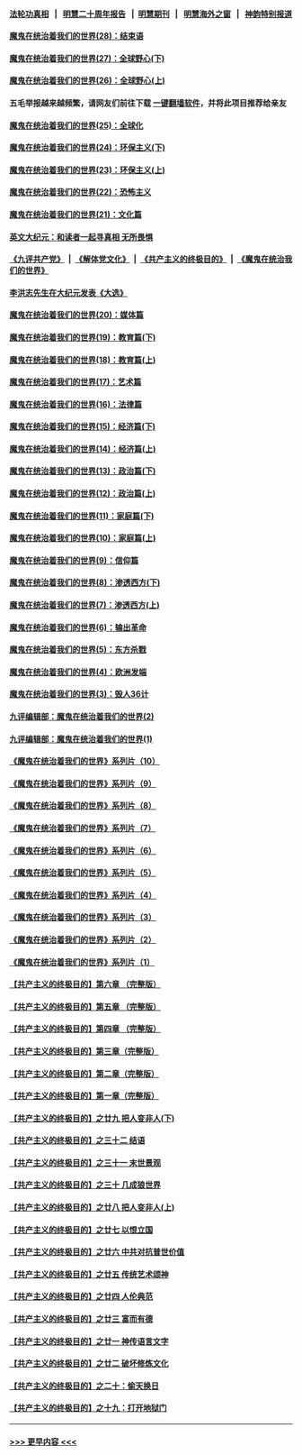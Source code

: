 #### [法轮功真相](https://github.com/gfw-breaker/truth/blob/master/README.md?t=0) &nbsp;&nbsp;|&nbsp;&nbsp; [明慧二十周年报告](https://github.com/gfw-breaker/mh-reports/blob/master/README.md?t=0) &nbsp;&nbsp;|&nbsp;&nbsp;[明慧期刊](https://github.com/gfw-breaker/mh-qikan) &nbsp;&nbsp;|&nbsp;&nbsp; [明慧海外之窗](https://github.com/gfw-breaker/mh-news/blob/master/README.md?t=0) &nbsp;&nbsp;|&nbsp;&nbsp; [神韵特别报道](https://github.com/gfw-breaker/mh-news/blob/master/shenyun.md?t=0)
#### [魔鬼在统治着我们的世界(28)：结束语](../pages/nsc422/n10936246.md?t=07190151) 
#### [魔鬼在统治着我们的世界(27)：全球野心(下)](../pages/nsc422/n10928319.md?t=07190151) 
#### [魔鬼在统治着我们的世界(26)：全球野心(上)](../pages/nsc422/n10900318.md?t=07190151) 
#### 五毛举报越来越频繁，请网友们前往下载 [一键翻墙软件](https://github.com/gfw-breaker/ssr-accounts)，并将此项目推荐给亲友
#### [魔鬼在统治着我们的世界(25)：全球化](../pages/nsc422/n10788205.md?t=07190151) 
#### [魔鬼在统治着我们的世界(24)：环保主义(下)](../pages/nsc422/n10695307.md?t=07190151) 
#### [魔鬼在统治着我们的世界(23)：环保主义(上)](../pages/nsc422/n10688613.md?t=07190151) 
#### [魔鬼在统治着我们的世界(22)：恐怖主义](../pages/nsc422/n10614727.md?t=07190151) 
#### [魔鬼在统治着我们的世界(21)：文化篇](../pages/nsc422/n10597706.md?t=07190151) 
#### [英文大纪元：和读者一起寻真相 无所畏惧](../pages/nsc422/n12542027.md?t=07190151) 
#### [《九评共产党》](https://github.com/begood0513/9ping.md/blob/master/README.md) &nbsp;|&nbsp; [《解体党文化》](../../../../jtdwh.md/blob/master/README.md)  &nbsp;|&nbsp; [《共产主义的终极目的》](../../../../gczydzjmd.md/blob/master/README.md) &nbsp;|&nbsp; [《魔鬼在统治我们的世界》](../../../../mgztzwmdsj.md/blob/master/README.md) 
#### [李洪志先生在大纪元发表《大选》](../pages/nsc422/n12534746.md?t=07190151) 
#### [魔鬼在统治着我们的世界(20)：媒体篇](../pages/nsc422/n10586579.md?t=07190151) 
#### [魔鬼在统治着我们的世界(19)：教育篇(下)](../pages/nsc422/n10564808.md?t=07190151) 
#### [魔鬼在统治着我们的世界(18)：教育篇(上)](../pages/nsc422/n10526970.md?t=07190151) 
#### [魔鬼在统治着我们的世界(17)：艺术篇](../pages/nsc422/n10499093.md?t=07190151) 
#### [魔鬼在统治着我们的世界(16)：法律篇](../pages/nsc422/n10485969.md?t=07190151) 
#### [魔鬼在统治着我们的世界(15)：经济篇(下)](../pages/nsc422/n10469975.md?t=07190151) 
#### [魔鬼在统治着我们的世界(14)：经济篇(上)](../pages/nsc422/n10457370.md?t=07190151) 
#### [魔鬼在统治着我们的世界(13)：政治篇(下)](../pages/nsc422/n10448270.md?t=07190151) 
#### [魔鬼在统治着我们的世界(12)：政治篇(上)](../pages/nsc422/n10444576.md?t=07190151) 
#### [魔鬼在统治着我们的世界(11)：家庭篇(下)](../pages/nsc422/n10440961.md?t=07190151) 
#### [魔鬼在统治着我们的世界(10)：家庭篇(上)](../pages/nsc422/n10435448.md?t=07190151) 
#### [魔鬼在统治着我们的世界(9)：信仰篇](../pages/nsc422/n10432159.md?t=07190151) 
#### [魔鬼在统治着我们的世界(8)：渗透西方(下)](../pages/nsc422/n10429603.md?t=07190151) 
#### [魔鬼在统治着我们的世界(7)：渗透西方(上)](../pages/nsc422/n10426013.md?t=07190151) 
#### [魔鬼在统治着我们的世界(6)：输出革命](../pages/nsc422/n10421536.md?t=07190151) 
#### [魔鬼在统治着我们的世界(5)：东方杀戮](../pages/nsc422/n10417707.md?t=07190151) 
#### [魔鬼在统治着我们的世界(4)：欧洲发端](../pages/nsc422/n10414890.md?t=07190151) 
#### [魔鬼在统治着我们的世界(3)：毁人36计](../pages/nsc422/n10411583.md?t=07190151) 
#### [九评编辑部：魔鬼在统治着我们的世界(2)](../pages/nsc422/n10410036.md?t=07190151) 
#### [九评编辑部：魔鬼在统治着我们的世界(1)](../pages/nsc422/n10406825.md?t=07190151) 
#### [《魔鬼在统治着我们的世界》系列片（10）](../pages/nsc422/n12292670.md?t=07190151) 
#### [《魔鬼在统治着我们的世界》系列片（9）](../pages/nsc422/n12290859.md?t=07190151) 
#### [《魔鬼在统治着我们的世界》系列片（8）](../pages/nsc422/n12287445.md?t=07190151) 
#### [《魔鬼在统治着我们的世界》系列片（7）](../pages/nsc422/n12283425.md?t=07190151) 
#### [《魔鬼在统治着我们的世界》系列片（6）](../pages/nsc422/n12282314.md?t=07190151) 
#### [《魔鬼在统治着我们的世界》系列片（5）](../pages/nsc422/n12281419.md?t=07190151) 
#### [《魔鬼在统治着我们的世界》系列片（4）](../pages/nsc422/n12274024.md?t=07190151) 
#### [《魔鬼在统治着我们的世界》系列片（3）](../pages/nsc422/n12271322.md?t=07190151) 
#### [《魔鬼在统治着我们的世界》系列片（2）](../pages/nsc422/n12269049.md?t=07190151) 
#### [《魔鬼在统治着我们的世界》系列片（1）](../pages/nsc422/n12267575.md?t=07190151) 
#### [【共产主义的终极目的】第六章 （完整版）](../pages/nsc422/n11428913.md?t=07190151) 
#### [【共产主义的终极目的】第五章 （完整版）](../pages/nsc422/n11428912.md?t=07190151) 
#### [【共产主义的终极目的】第四章 （完整版）](../pages/nsc422/n11428907.md?t=07190151) 
#### [【共产主义的终极目的】第三章（完整版）](../pages/nsc422/n11428848.md?t=07190151) 
#### [【共产主义的终极目的】第二章（完整版）](../pages/nsc422/n11428831.md?t=07190151) 
#### [【共产主义的终极目的】第一章（完整版）](../pages/nsc422/n11417651.md?t=07190151) 
#### [【共产主义的终极目的】之廿九 把人变非人(下)](../pages/nsc422/n11344140.md?t=07190151) 
#### [【共产主义的终极目的】之三十二 结语](../pages/nsc422/n11360535.md?t=07190151) 
#### [【共产主义的终极目的】之三十一 末世景观](../pages/nsc422/n11351129.md?t=07190151) 
#### [【共产主义的终极目的】之三十 几成狼世界](../pages/nsc422/n11348280.md?t=07190151) 
#### [【共产主义的终极目的】之廿八 把人变非人(上)](../pages/nsc422/n11340492.md?t=07190151) 
#### [【共产主义的终极目的】之廿七 以恨立国](../pages/nsc422/n11336944.md?t=07190151) 
#### [【共产主义的终极目的】之廿六 中共对抗普世价值](../pages/nsc422/n11324785.md?t=07190151) 
#### [【共产主义的终极目的】之廿五 传统艺术颂神](../pages/nsc422/n11296396.md?t=07190151) 
#### [【共产主义的终极目的】之廿四 人伦典范](../pages/nsc422/n11296397.md?t=07190151) 
#### [【共产主义的终极目的】之廿三 富而有德](../pages/nsc422/n11283598.md?t=07190151) 
#### [【共产主义的终极目的】之廿一 神传语言文字](../pages/nsc422/n11263265.md?t=07190151) 
#### [【共产主义的终极目的】之廿二 破坏修炼文化](../pages/nsc422/n11245728.md?t=07190151) 
#### [【共产主义的终极目的】之二十：偷天换日](../pages/nsc422/n11238846.md?t=07190151) 
#### [【共产主义的终极目的】之十九：打开地狱门](../pages/nsc422/n11206376.md?t=07190151) 

----
#### [ >>> 更早内容 <<< ](../indexes/nsc422-earlier.md)
